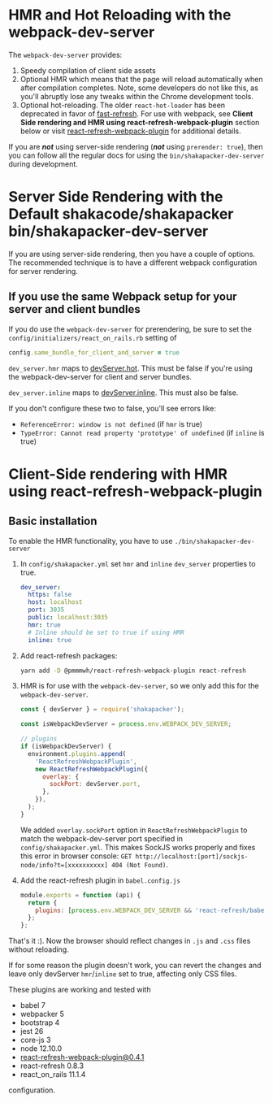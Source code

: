 # HMR and Hot Reloading with the webpack-dev-server

The `webpack-dev-server` provides:

1. Speedy compilation of client side assets
2. Optional HMR which means that the page will reload automatically when after
   compilation completes. Note, some developers do not like this, as you'll
   abruptly lose any tweaks within the Chrome development tools.
3. Optional hot-reloading. The older `react-hot-loader` has been deprecated in
   favor of [fast-refresh](https://reactnative.dev/docs/fast-refresh).
   For use with webpack, see **Client Side rendering and HMR using react-refresh-webpack-plugin** section below or visit [react-refresh-webpack-plugin](https://github.com/pmmmwh/react-refresh-webpack-plugin) for additional details.

If you are **_not_** using server-side rendering (**_not_** using `prerender: true`),
then you can follow all the regular docs for using the `bin/shakapacker-dev-server`
during development.

# Server Side Rendering with the Default shakacode/shakapacker bin/shakapacker-dev-server

If you are using server-side rendering, then you have a couple of options. The
recommended technique is to have a different webpack configuration for server
rendering.

## If you use the same Webpack setup for your server and client bundles

If you do use the `webpack-dev-server` for prerendering, be sure to set the
`config/initializers/react_on_rails.rb` setting of

```ruby
config.same_bundle_for_client_and_server = true
```

`dev_server.hmr` maps to [devServer.hot](https://webpack.js.org/configuration/dev-server/#devserverhot).
This must be false if you're using the webpack-dev-server for client and server bundles.

`dev_server.inline` maps to [devServer.inline](https://webpack.js.org/configuration/dev-server/#devserverinline).
This must also be false.

If you don't configure these two to false, you'll see errors like:

- `ReferenceError: window is not defined` (if `hmr` is true)
- `TypeError: Cannot read property 'prototype' of undefined` (if `inline` is true)

# Client-Side rendering with HMR using react-refresh-webpack-plugin

## Basic installation

To enable the HMR functionality, you have to use `./bin/shakapacker-dev-server`

1. In `config/shakapacker.yml` set `hmr` and `inline` `dev_server` properties to true.

   ```yaml
   dev_server:
     https: false
     host: localhost
     port: 3035
     public: localhost:3035
     hmr: true
     # Inline should be set to true if using HMR
     inline: true
   ```

2. Add react-refresh packages:

   ```bash
   yarn add -D @pmmmwh/react-refresh-webpack-plugin react-refresh
   ```

3. HMR is for use with the `webpack-dev-server`, so we only add this for the `webpack-dev-server`.

   ```js
   const { devServer } = require('shakapacker');

   const isWebpackDevServer = process.env.WEBPACK_DEV_SERVER;

   // plugins
   if (isWebpackDevServer) {
     environment.plugins.append(
       'ReactRefreshWebpackPlugin',
       new ReactRefreshWebpackPlugin({
         overlay: {
           sockPort: devServer.port,
         },
       }),
     );
   }
   ```

   We added `overlay.sockPort` option in `ReactRefreshWebpackPlugin` to match the webpack-dev-server port specified in `config/shakapacker.yml`. This makes SockJS works properly and fixes this error in browser console: `GET http://localhost:[port]/sockjs-node/info?t=[xxxxxxxxxx] 404 (Not Found)`.

4. Add the react-refresh plugin in `babel.config.js`

   ```js
   module.exports = function (api) {
     return {
       plugins: [process.env.WEBPACK_DEV_SERVER && 'react-refresh/babel'].filter(Boolean),
     };
   };
   ```

That's it :).
Now the browser should reflect changes in `.js` and `.css` files without reloading.

If for some reason the plugin doesn't work, you can revert the changes and leave only devServer `hmr`/`inline` set to true, affecting only CSS files.

These plugins are working and tested with

- babel 7
- webpacker 5
- bootstrap 4
- jest 26
- core-js 3
- node 12.10.0
- react-refresh-webpack-plugin@0.4.1
- react-refresh 0.8.3
- react_on_rails 11.1.4

configuration.
